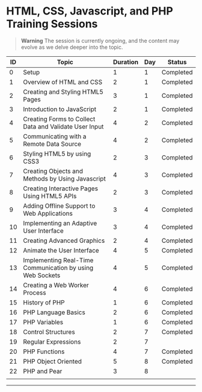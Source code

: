 # HTML, CSS, Javascript, and PHP Training Sessions
> **Warning**
The session is currently ongoing, and the content may evolve as we delve deeper into the topic.

 |ID |Topic                                                    |Duration|Day|Status|
|---|---------------------------------------------------------|--------|---|---|
|0  |Setup                                                    |1       |1  | Completed     
|1  |Overview of HTML and CSS                                 |2       |1  | Completed 
|2  |Creating and Styling HTML5 Pages                         |3       |1  | Completed
|3  |Introduction to JavaScript                               |2       |1  |      Completed
|4  |Creating Forms to Collect Data and Validate User Input   |4       |2  |      Completed
|5  |Communicating with a Remote Data Source                  |4       |2  |      Completed
|6  |Styling HTML5 by using CSS3                              |2       |3  |    Completed  
|7  |Creating Objects and Methods by Using Javascript         |4       |3  |      Completed
|8  |Creating Interactive Pages Using HTML5 APIs              |2       |3  |      Completed
|9  |Adding Offline Support to Web Applications               |3       |4  |    Completed
|10 |Implementing an Adaptive User Interface                 |3       |4  |   Completed   
|11 |Creating Advanced Graphics                               |2       |4  |   Completed   
|12 |Animate the User Interface                               |4       |5  |    Completed  
|13 |Implementing Real-Time Communication by using Web Sockets|4       |5  |    Completed  
|14 |Creating a Web Worker Process                            |4       |6  |   Completed   
|15 |History of PHP                                           |1       |6  |   Completed   
|16 |PHP Language Basics                                      |2       |6  |   Completed
|17 |PHP Variables                                            |1       |6  |   Completed   
|18 |Control Structures                                       |2       |7  |   Completed   
|19 |Regular Expressions                                      |2       |7  |      
|20 |PHP Functions                                            |4       |7  | Completed     
|21 |PHP Object Oriented                                     |5       |8  |      Completed
|22 |PHP and Pear                                             |3       |8  |      
|   |                                                         |        |   |      


---------------------------

